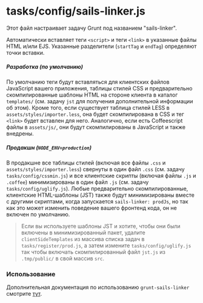 # tasks/config/sails-linker.js

Этот файл настраивает задачу Grunt под названием "sails-linker".

Автоматически вставляет теги `<script>` и теги `<link>` в указанные файлы HTML и/или EJS. Указанные разделители (`startTag` и `endTag`) определяют точки вставки.

##### Разработка (по умолчанию)

По умолчанию теги будут вставляться для клиентских файлов JavaScript вашего приложения, таблицы стилей CSS и предварительно скомпилированные шаблоны HTML на стороне клиента в каталог `templates/` (см. задачу `jst` для получения дополнительной информации об этом). Кроме того, если существует таблица стилей LESS в `assets/styles/importer.less`, она будет скомпилирована в CSS и тег `<link>` будет вставлен для него. Аналогично, если есть Coffeescript файлы в `assets/js/`, они будут скомпилированы в JavaScript и также внедрены.

##### Продакшн (`NODE_ENV=production`)

В продакшне все таблицы стилей (включая все файлы `.css` и `assets/styles/importer.less`) свернуты в один файл `.css` (см. задачу `tasks/config/cssmin.js`) и все клиентские скрипты (включая файлы `.js` и `.coffee`) минимизированы в один файл `.js` (см. задачу `tasks/config/uglify.js`). Любые предварительно скомпилированные, клиентские HTML-шаблоны (JST) также будут минимизированы вместе с другими
скриптами, когда запускается `sails-linker: prodJs`, но так как это может изменить поведение вашего фронтенд кода, он не включен по умолчанию.

> Если вы используете шаблоны JST и хотите, чтобы они были включены в минимизированный пакет, удалите `clientSideTemplates` из массива списка задач в `tasks/register/prod.js`, а затем измените `tasks/config/uglify.js` так чтобы включать скомпилированный файл `jst.js` из `.tmp/public/` в свой массив `src`.

### Использование

Дополнительная документация по использованию `grunt-sails-linker` смотрите [тут](https://www.npmjs.com/package/grunt-sails-linker).

<docmeta name="displayName" value="sails-linker.js">

